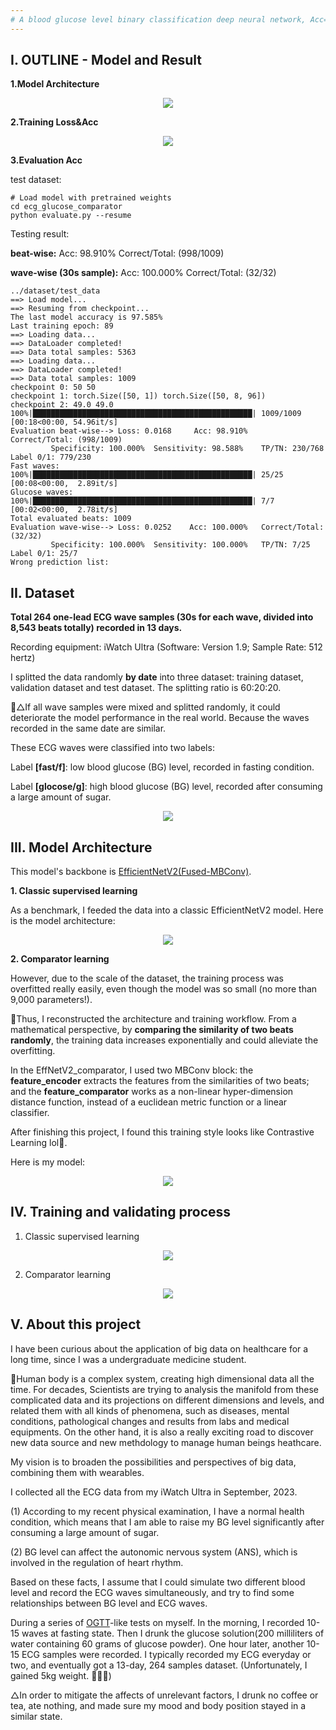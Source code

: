 ```yaml
---
# A blood glucose level binary classification deep neural network, Acc=100%
---
```


## I. OUTLINE - Model and Result

**1.Model Architecture**

<div align="center">

<img src="https://github.com/Jiazxu/ecg_glucose_comparator/blob/master/description/comparator_learning.png">
</div>

**2.Training Loss&Acc**

<div align="center">

<img src="https://github.com/Jiazxu/ecg_glucose_comparator/blob/master/checkpoint/effnetv2_ecg_comparator_v5_l_xxxs_20240111_epoch100_4e-3/effnetv2_ecg_comparator_v5_l_xxxs_20240111_epoch100_4e-3.png">
</div>

**3.Evaluation Acc**

test dataset:

```terminal
# Load model with pretrained weights
cd ecg_glucose_comparator
python evaluate.py --resume
```

Testing result:

**beat-wise:** Acc: 98.910% Correct/Total: (998/1009)

**wave-wise (30s sample):** Acc: 100.000% Correct/Total: (32/32)

```terminal
../dataset/test_data
==> Load model...
==> Resuming from checkpoint...
The last model accuracy is 97.585%
Last training epoch: 89
==> Loading data...
==> DataLoader completed!
==> Data total samples: 5363
==> Loading data...
==> DataLoader completed!
==> Data total samples: 1009
checkpoint 0: 50 50
checkpoint 1: torch.Size([50, 1]) torch.Size([50, 8, 96])
checkpoint 2: 49.0 49.0
100%|█████████████████████████████████████████████████| 1009/1009 [00:18<00:00, 54.96it/s]
Evaluation beat-wise--> Loss: 0.0168     Acc: 98.910%    Correct/Total: (998/1009)
         Specificity: 100.000%  Sensitivity: 98.588%    TP/TN: 230/768  Label 0/1: 779/230
Fast waves:
100%|█████████████████████████████████████████████████| 25/25 [00:08<00:00,  2.89it/s]
Glucose waves:
100%|█████████████████████████████████████████████████| 7/7 [00:02<00:00,  2.78it/s]
Total evaluated beats: 1009
Evaluation wave-wise--> Loss: 0.0252    Acc: 100.000%   Correct/Total: (32/32)
         Specificity: 100.000%  Sensitivity: 100.000%   TP/TN: 7/25     Label 0/1: 25/7
Wrong prediction list:
```

## II. Dataset

**Total 264 one-lead ECG wave samples (30s for each wave, divided into 8,543 beats totally) recorded in 13 days.**

Recording equipment: iWatch Ultra (Software: Version 1.9; Sample Rate: 512 hertz)

I splitted the data randomly **by date** into three dataset: training dataset, validation dataset and test dataset. The splitting ratio is 60:20:20.

🤔△If all wave samples were mixed and splitted randomly, it could deteriorate the model performance in the real world. Because the waves recorded in the same date are similar.

These ECG waves were classified into two labels:

Label **[fast/f]**: low blood glucose (BG) level, recorded in fasting condition.

Label **[glocose/g]**: high blood glucose (BG) level, recorded after consuming a large amount of sugar.

<div align="center">

<img src="https://github.com/Jiazxu/ecg_glucose_comparator/blob/master/dataset/example.png">

</div>

## III. Model Architecture

This model's backbone is [EfficientNetV2(Fused-MBConv)](https://github.com/d-li14/efficientnetv2.pytorch/blob/main/effnetv2.py).

**1. Classic supervised learning**

As a benchmark, I feeded the data into a classic EfficientNetV2 model.
Here is the model architecture:

<div align="center">

<img src="https://github.com/Jiazxu/ecg_glucose_comparator/blob/master/description/supervised_learning.png">
</div>

**2. Comparator learning**

However, due to the scale of the dataset, the training process was overfitted really easily, even though the model was so small (no more than 9,000 parameters!).

🤔Thus, I reconstructed the architecture and training workflow. From a mathematical perspective, by **comparing the similarity of two beats randomly**, the training data increases exponentially and could alleviate the overfitting.

In the EffNetV2_comparator, I used two MBConv block: the **feature_encoder** extracts the features from the similarities of two beats; and the **feature_comparator** works as a non-linear hyper-dimension distance function, instead of a euclidean metric function or a linear classifier.

After finishing this project, I found this training style looks like Contrastive Learning lol🤣.

Here is my model:

<div align="center">

<img src="https://github.com/Jiazxu/ecg_glucose_comparator/blob/master/description/comparator_learning.png">

</div>

## IV. Training and validating process

1. Classic supervised learning

<div align="center">

<img src="https://github.com/Jiazxu/ecg_glucose_comparator/blob/master/checkpoint/effnetv2_ecg_l_xxxs_20240111_epoch150_1e-4/effnetv2_ecg_l_xxxs_20240111_epoch150_1e-4.png">

</div>

2. Comparator learning

<div align="center">

<img src="https://github.com/Jiazxu/ecg_glucose_comparator/blob/master/checkpoint/effnetv2_ecg_comparator_v5_l_xxxs_20240111_epoch100_4e-3/effnetv2_ecg_comparator_v5_l_xxxs_20240111_epoch100_4e-3.png">
</div>

## V. About this project

I have been curious about the application of big data on healthcare for a long time, since I was a undergraduate medicine student.

🤔Human body is a complex system, creating high dimensional data all the time. For decades, Scientists are trying to analysis the manifold from these complicated data and its projections on different dimensions and levels, and related them with all kinds of phenomena, such as diseases, mental conditions, pathological changes and results from labs and medical equipments. On the other hand, it is also a really exciting road to discover new data source and new methdology to manage human beings heathcare.

My vision is to broaden the possibilities and perspectives of big data, combining them with wearables.

I collected all the ECG data from my iWatch Ultra in September, 2023.

(1) According to my recent physical examination, I have a normal health condition, which means that I am able to raise my BG level significantly after consuming a large amount of sugar.

(2) BG level can affect the autonomic nervous system (ANS), which is involved in the regulation of heart rhythm.

Based on these facts, I assume that I could simulate two different blood level and record the ECG waves simultaneously, and try to find some relationships between BG level and ECG waves.

During a series of [OGTT](https://www.mayoclinic.org/tests-procedures/glucose-tolerance-test/about/pac-20394296)-like tests on myself. In the morning, I recorded 10-15 waves at fasting state. Then I drunk the glucose solution(200 milliliters of water containing 60 grams of glucose powder). One hour later, another 10-15 ECG samples were recorded. I typically recorded my ECG everyday or two, and eventually got a 13-day, 264 samples dataset. (Unfortunately, I gained 5kg weight. 🤣🤣🤣)

△In order to mitigate the affects of unrelevant factors, I drunk no coffee or tea, ate nothing, and made sure my mood and body position stayed in a similar state.
